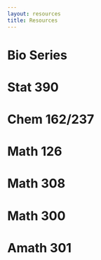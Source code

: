 ```yaml
---
layout: resources
title: Resources
---
```


# Bio Series

# Stat 390

# Chem 162/237

# Math 126

# Math 308

# Math 300

# Amath 301
	
